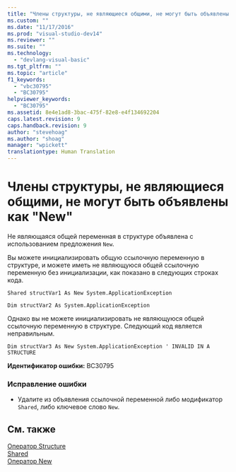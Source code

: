 ```yaml
---
title: "Члены структуры, не являющиеся общими, не могут быть объявлены как &quot;New&quot; | Microsoft Docs"
ms.custom: ""
ms.date: "11/17/2016"
ms.prod: "visual-studio-dev14"
ms.reviewer: ""
ms.suite: ""
ms.technology: 
  - "devlang-visual-basic"
ms.tgt_pltfrm: ""
ms.topic: "article"
f1_keywords: 
  - "vbc30795"
  - "BC30795"
helpviewer_keywords: 
  - "BC30795"
ms.assetid: 8e4e1ad8-3bac-475f-82e8-e4f134692204
caps.latest.revision: 9
caps.handback.revision: 9
author: "stevehoag"
ms.author: "shoag"
manager: "wpickett"
translationtype: Human Translation
---
```

# Члены структуры, не являющиеся общими, не могут быть объявлены как &quot;New&quot;
Не являющаяся общей переменная в структуре объявлена с использованием предложения `New`.  
  
 Вы можете инициализировать общую ссылочную переменную в структуре, и можете иметь не являющуюся общей ссылочную переменную без инициализации, как показано в следующих строках кода.  
  
 `Shared structVar1 As New System.ApplicationException`  
  
 `Dim structVar2 As System.ApplicationException`  
  
 Однако вы не можете инициализировать не являющуюся общей ссылочную переменную в структуре. Следующий код является неправильным.  
  
 `Dim structVar3 As New System.ApplicationException ' INVALID IN A STRUCTURE`  
  
 **Идентификатор ошибки:** BC30795  
  
### Исправление ошибки  
  
-   Удалите из объявления ссылочной переменной либо модификатор `Shared`, либо ключевое слово `New`.  
  
## См. также  
 [Оператор Structure](../../visual-basic/language-reference/statements/structure-statement.md)   
 [Shared](../../visual-basic/language-reference/modifiers/shared.md)   
 [Оператор New](../../visual-basic/language-reference/operators/new-operator.md)